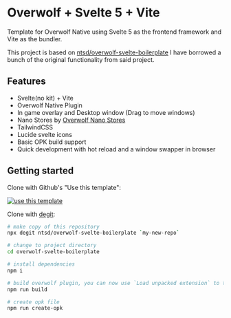 # Overwolf + Svelte 5 + Vite

Template for Overwolf Native using Svelte 5 as the frontend framework and Vite as the bundler.
 
This project is based on [ntsd/overwolf-svelte-boilerplate](https://github.com/ntsd/overwolf-svelte-boilerplate)
I have borrowed a bunch of the original functionality from said project.

## Features
- Svelte(no kit) + Vite
- Overwolf Native Plugin
- In game overlay and Desktop window (Drag to move windows)
- Nano Stores by [Overwolf Nano Stores](https://github.com/ntsd/overwolf-nanostores)
- TailwindCSS
- Lucide svelte icons
- Basic OPK build support
- Quick development with hot reload and a window swapper in browser

## Getting started

Clone with Github's "Use this template":

[![use this template](/static/useThisTemplate.svg)](https://github.com/new?template_name=overwolf-svelte-boilerplate&template_owner=ntsd)

Clone with [degit](https://github.com/Rich-Harris/degit):

```sh
# make copy of this repository
npx degit ntsd/overwolf-svelte-boilerplate `my-new-repo`

# change to project directory
cd overwolf-svelte-boilerplate

# install dependencies
npm i

# build overwolf plugin, you can now use `Load unpacked extension` to test the local plugin at `build`.
npm run build

# create opk file
npm run create-opk
```